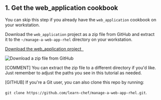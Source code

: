 ## 1. Get the web_application cookbook

You can skip this step if you already have the `web_application` cookbook on your workstation.

Download the `web_application` project as a zip file from GitHub and extract it to the <code class="file-path">~/manage-a-web-app-rhel</code> directory on your workstation.

<a class='accent-button radius' href='https://github.com/learn-chef/manage-a-web-app-rhel' target='_blank'>Download the web_application project&nbsp;&nbsp;<i class='fa fa-external-link'></i></a>

![Download a zip file from GitHub](tutorials/github-zip.png)

[COMMENT] You can extract the zip file to a different directory if you'd like. Just remember to adjust the paths you see in this tutorial as needed.

[GITHUB] If you're a Git user, you can also clone this repo by running:<br><br>`git clone https://github.com/learn-chef/manage-a-web-app-rhel.git`.
